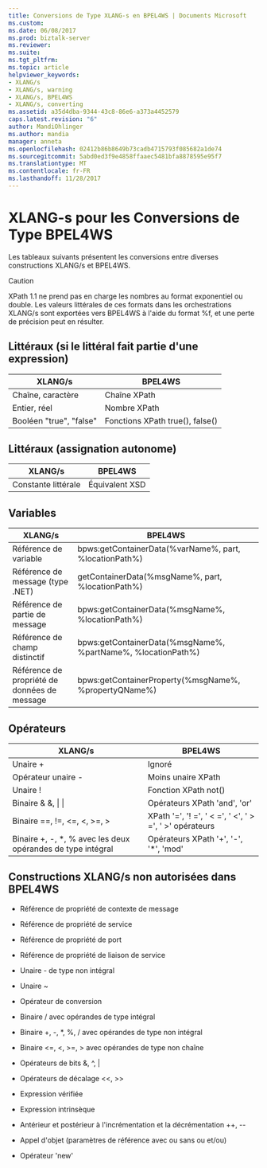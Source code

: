 ```yaml
---
title: Conversions de Type XLANG-s en BPEL4WS | Documents Microsoft
ms.custom: 
ms.date: 06/08/2017
ms.prod: biztalk-server
ms.reviewer: 
ms.suite: 
ms.tgt_pltfrm: 
ms.topic: article
helpviewer_keywords:
- XLANG/s
- XLANG/s, warning
- XLANG/s, BPEL4WS
- XLANG/s, converting
ms.assetid: a35d4dba-9344-43c8-86e6-a373a4452579
caps.latest.revision: "6"
author: MandiOhlinger
ms.author: mandia
manager: anneta
ms.openlocfilehash: 02412b86b8649b73cadb4715793f085682a1de74
ms.sourcegitcommit: 5abd0ed3f9e4858ffaaec5481bfa8878595e95f7
ms.translationtype: MT
ms.contentlocale: fr-FR
ms.lasthandoff: 11/28/2017
---
```

# <a name="xlang-s-to-bpel4ws-type-conversions"></a>XLANG-s pour les Conversions de Type BPEL4WS
Les tableaux suivants présentent les conversions entre diverses constructions XLANG/s et BPEL4WS.  
  
> [!CAUTION]
>  XPath 1.1 ne prend pas en charge les nombres au format exponentiel ou double. Les valeurs littérales de ces formats dans les orchestrations XLANG/s sont exportées vers BPEL4WS à l'aide du format %f, et une perte de précision peut en résulter.  
  
## <a name="literals-if-the-literal-is-part-of-an-expression"></a>Littéraux (si le littéral fait partie d'une expression)  
  
|XLANG/s|BPEL4WS|  
|--------------|-------------|  
|Chaîne, caractère|Chaîne XPath|  
|Entier, réel|Nombre XPath|  
|Booléen "true", "false"|Fonctions XPath true(), false()|  
  
## <a name="literals-standalone-assignment"></a>Littéraux (assignation autonome)  
  
|XLANG/s|BPEL4WS|  
|--------------|-------------|  
|Constante littérale|Équivalent XSD|  
  
## <a name="variables"></a>Variables  
  
|XLANG/s|BPEL4WS|  
|--------------|-------------|  
|Référence de variable|bpws:getContainerData(%varName%,  part, %locationPath%)|  
|Référence de message (type .NET)|getContainerData(%msgName%, part, %locationPath%)|  
|Référence de partie de message|bpws:getContainerData(%msgName%, %locationPath%)|  
|Référence de champ distinctif|bpws:getContainerData(%msgName%, %partName%, %locationPath%)|  
|Référence de propriété de données de message|bpws:getContainerProperty(%msgName%, %propertyQName%)|  
  
## <a name="operators"></a>Opérateurs  
  
|XLANG/s|BPEL4WS|  
|--------------|-------------|  
|Unaire +|Ignoré|  
|Opérateur unaire -|Moins unaire XPath|  
|Unaire !|Fonction XPath not()|  
|Binaire & &, &#124; &#124;|Opérateurs XPath 'and', 'or'|  
|Binaire ==, !=, <=, <, >=, >|XPath '=', '! =', ' < =', ' <', ' > =', ' >' opérateurs|  
|Binaire +, -, *, % avec les deux opérandes de type intégral|Opérateurs XPath '+', '-', '*', 'mod'|  
  
## <a name="xlangs-constructs-that-are-disallowed-in-bpel4ws"></a>Constructions XLANG/s non autorisées dans BPEL4WS  
  
-   Référence de propriété de contexte de message  
  
-   Référence de propriété de service  
  
-   Référence de propriété de port  
  
-   Référence de propriété de liaison de service  
  
-   Unaire - de type non intégral  
  
-   Unaire ~  
  
-   Opérateur de conversion  
  
-   Binaire / avec opérandes de type intégral  
  
-   Binaire +, -, *, %, / avec opérandes de type non intégral  
  
-   Binaire <=, <, >=, > avec opérandes de type non chaîne  
  
-   Opérateurs de bits &, ^, &#124;  
  
-   Opérateurs de décalage <<, >>  
  
-   Expression vérifiée  
  
-   Expression intrinsèque  
  
-   Antérieur et postérieur à l'incrémentation et la décrémentation ++, --  
  
-   Appel d'objet (paramètres de référence avec ou sans ou et/ou)  
  
-   Opérateur 'new'